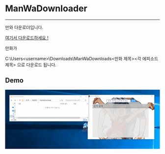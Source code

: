 # ManWaDownloader

----------

만와 다운로더입니다.

[여기서 다운로드하세요 !](https://github.com/hyunR/ManWaDownloader/releases)

만화가

C:\Users\<username>\Downloads\ManWaDownloads\<만화 제목>\<각 에피소드 제목> 으로 다운로드 됩니다.

## Demo ##

![](https://github.com/hyunR/ManWaDownloader/blob/master/demo.gif)
